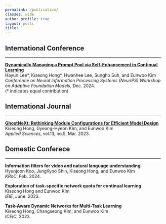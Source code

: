```yaml
---
permalink: /publication/
classes: wide
author_profile: true
layout: posts
title: ''
---
```


## International Conference
___
**[Dynamically Managing a Prompt Pool via Self-Enhancement in Continual Learning](https://openreview.net/forum?id=GI6gHATAMt)<br>**
Hayun Lee\*, Kiseong Hong\*, Hwanhee Lee, Sungho Suh, and Eunwoo Kim<br>
*Conference on Neural Information Processing Systems (NeurIPS) Workshop on Adaptive Foundation Models*, Dec. 2024.<br>
(\* indicates equal contribution)

## International Journal
___
**[GhostNeXt: Rethinking Module Configurations for Efficient Model Design](https://www.mdpi.com/2076-3417/13/5/3301)<br>**
Kiseong Hong, Gyeong-Hyeon Kim, and Eunwoo Kim<br>
*Applied Sciences*, vol.13, no.5, Mar. 2023.


## Domestic Conferece
___
**Information filters for video and natural language understanding<br>**
Hyunjoon Koo, JungKyoo Shin, Kiseong Hong, and Eunwoo Kim<br>
*KRoC*, Feb. 2024.


**Exploration of task-specific network quota for continual learning<br>**
Kiseong Hong and Eunwoo Kim<br>
*IEIE*, June. 2023.


**Task-Aware Dynamic Networks for Multi-Task Learning<br>**
Kiseong Hong, Changseong Kim, and Eunwoo Kim<br>
*ICEIC*, 2023.

